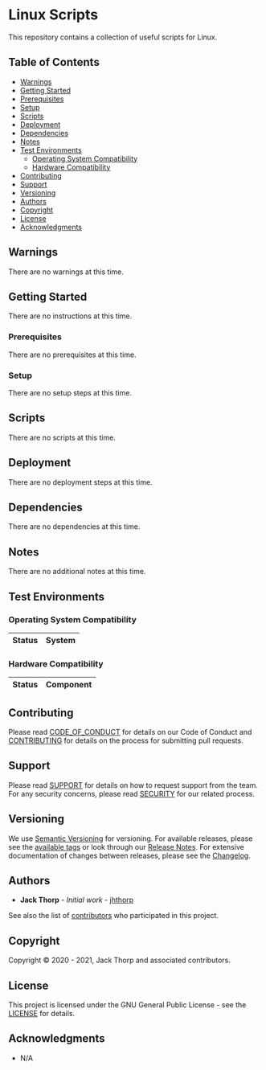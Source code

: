 # Linux Scripts

This repository contains a collection of useful scripts for Linux.

## Table of Contents

* [Warnings](#warnings)
* [Getting Started](#getting-started)
* [Prerequisites](#prerequisites)
* [Setup](#setup)
* [Scripts](#scripts)
* [Deployment](#deployment)
* [Dependencies](#dependencies)
* [Notes](#notes)
* [Test Environments](#test-environments)
	* [Operating System Compatibility](#operating-system-compatibility)
	* [Hardware Compatibility](#hardware-compatibility)
* [Contributing](#contributing)
* [Support](#support)
* [Versioning](#versioning)
* [Authors](#authors)
* [Copyright](#copyright)
* [License](#license)
* [Acknowledgments](#acknowledgments)

## Warnings

There are no warnings at this time.

## Getting Started

There are no instructions at this time.

### Prerequisites

There are no prerequisites at this time.

### Setup

There are no setup steps at this time.

## Scripts

There are no scripts at this time.

## Deployment

There are no deployment steps at this time.

## Dependencies

There are no dependencies at this time.

## Notes

There are no additional notes at this time.

## Test Environments

### Operating System Compatibility

|        Status        |                        System                         |
|        :---:         |                         :---:                         |

### Hardware Compatibility

|        Status        |                       Component                       |
|        :---:         |                         :---:                         |

## Contributing

Please read [CODE_OF_CONDUCT](.github/CODE_OF_CONDUCT.md) for details on our 
Code of Conduct and [CONTRIBUTING](.github/CONTRIBUTING.md) for details on the 
process for submitting pull requests.

## Support

Please read [SUPPORT](.github/SUPPORT.md) for details on how to request 
support from the team.  For any security concerns, please read 
[SECURITY](.github/SECURITY.md) for our related process.

## Versioning

We use [Semantic Versioning](http://semver.org/) for versioning. For available 
releases, please see the 
[available tags](https://github.com/jhthorp/Linux-Scripts/tags) or look through 
our [Release Notes](.github/RELEASE_NOTES.md). For extensive documentation of 
changes between releases, please see the [Changelog](.github/CHANGELOG.md).

## Authors

* **Jack Thorp** - *Initial work* - [jhthorp](https://github.com/jhthorp)

See also the list of 
[contributors](https://github.com/jhthorp/Linux-Scripts/contributors) who 
participated in this project.

## Copyright

Copyright © 2020 - 2021, Jack Thorp and associated contributors.

## License

This project is licensed under the GNU General Public License - see the 
[LICENSE](LICENSE.md) for details.

## Acknowledgments

* N/A